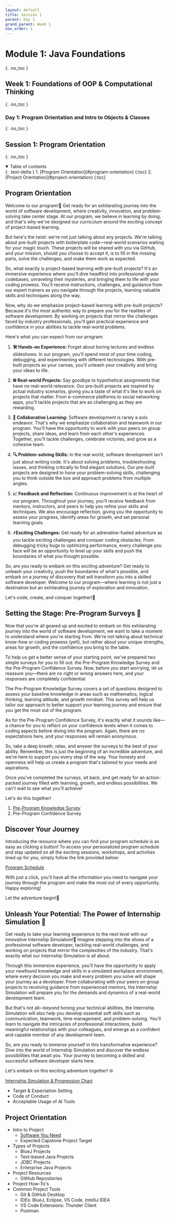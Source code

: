 ```yaml
---
layout: default
title: Session 1
parent: Day 1
grand_parent: Week 1
nav_order: 1
---
```


# Module 1: Java Foundations
{: .no_toc }
## Week 1: Foundations of OOP & Computational Thinking
{: .no_toc }
### Day 1: Program Orientation and Intro to Objects & Classes
{: .no_toc }
## Session 1: Program Orientation
{: .no_toc }

<details open markdown="block">
  <summary>
    Table of contents
  </summary>
  {: .text-delta }
1. [Program Orientation](#program-orientation)
   {:toc}
2. [Project Orientation](#project-orientation)
   {:toc}
</details>

## Program Orientation

Welcome to our program!🎉 Get ready for an exhilarating journey into the world of software development, where creativity, innovation, and problem-solving take center stage. At our program, we believe in learning by doing, and that's why we've designed our curriculum around the exciting concept of project-based learning.

But here's the twist: we're not just talking about any projects. We're talking about pre-built projects with boilerplate code—real-world scenarios waiting for your magic touch. These projects will be shared with you via GitHub, and your mission, should you choose to accept it, is to fill in the missing parts, solve the challenges, and make them work as expected.

So, what exactly is project-based learning with pre-built projects? It's an immersive experience where you'll dive headfirst into professional-grade codebases, unraveling their mysteries, and bringing them to life with your coding prowess. You'll receive instructions, challenges, and guidance from our expert trainers as you navigate through the projects, learning valuable skills and techniques along the way.

Now, why do we emphasize project-based learning with pre-built projects? Because it's the most authentic way to prepare you for the realities of software development. By working on projects that mirror the challenges faced by industry professionals, you'll gain practical experience and confidence in your abilities to tackle real-world problems.

Here's what you can expect from our program:

1. **🛠️ Hands-on Experience:** Forget about boring lectures and endless slideshows. In our program, you'll spend most of your time coding, debugging, and experimenting with different technologies. With pre-built projects as your canvas, you'll unleash your creativity and bring your ideas to life.

2. **🌐 Real-world Projects:** Say goodbye to hypothetical assignments that have no real-world relevance. Our pre-built projects are inspired by actual industry scenarios, giving you a taste of what it's like to work on projects that matter. From e-commerce platforms to social networking apps, you'll tackle projects that are as challenging as they are rewarding.

3. **🤝 Collaborative Learning:** Software development is rarely a solo endeavor. That's why we emphasize collaboration and teamwork in our program. You'll have the opportunity to work with your peers on group projects, share ideas, and learn from each other's experiences. Together, you'll tackle challenges, celebrate victories, and grow as a cohesive team.

4. **🔍 Problem-solving Skills:** In the real world, software development isn't just about writing code. It's about solving problems, troubleshooting issues, and thinking critically to find elegant solutions. Our pre-built projects are designed to hone your problem-solving skills, challenging you to think outside the box and approach problems from multiple angles.

5. **📈 Feedback and Reflection:** Continuous improvement is at the heart of our program. Throughout your journey, you'll receive feedback from mentors, instructors, and peers to help you refine your skills and techniques. We also encourage reflection, giving you the opportunity to assess your progress, identify areas for growth, and set personal learning goals.

6. **⚡Exciting Challenges:** Get ready for an adrenaline-fueled adventure as you tackle exciting challenges and conquer coding obstacles. From debugging tricky bugs to optimizing performance, every challenge you face will be an opportunity to level up your skills and push the boundaries of what you thought possible.

So, are you ready to embark on this exciting adventure? Get ready to unleash your creativity, push the boundaries of what's possible, and embark on a journey of discovery that will transform you into a skilled software developer. Welcome to our program—where learning is not just a destination but an exhilarating journey of exploration and innovation.

Let's code, create, and conquer together!🚀

## Setting the Stage: Pre-Program Surveys 📝
Now that you're all geared up and excited to embark on this exhilarating journey into the world of software development, we want to take a moment to understand where you're starting from. We're not talking about technical know-how or coding prowess (yet!), but rather about your unique strengths, areas for growth, and the confidence you bring to the table.

To help us get a better sense of your starting point, we've prepared two simple surveys for you to fill out: the Pre-Program Knowledge Survey and the Pre-Program Confidence Survey. Now, before you start worrying, let us reassure you—there are no right or wrong answers here, and your responses are completely confidential.

The Pre-Program Knowledge Survey covers a set of questions designed to assess your baseline knowledge in areas such as mathematics, logical thinking, learning attitude, and growth mindset. This survey will help us tailor our approach to better support your learning journey and ensure that you get the most out of the program.

As for the Pre-Program Confidence Survey, it's exactly what it sounds like—a chance for you to reflect on your confidence levels when it comes to coding aspects before diving into the program. Again, there are no expectations here, and your responses will remain anonymous.

So, take a deep breath, relax, and answer the surveys to the best of your ability. Remember, this is just the beginning of an incredible adventure, and we're here to support you every step of the way. Your honesty and openness will help us create a program that's tailored to your needs and aspirations.

Once you've completed the surveys, sit back, and get ready for an action-packed journey filled with learning, growth, and endless possibilities. We can't wait to see what you'll achieve!

Let's do this together!

1. [Pre-Program Knowledge Survey](https://forms.gle/uxfijnKMUUJucYaJ6)
2. Pre-Program Confidence Survey

## Discover Your Journey
Introducing the resource where you can find your program schedule is as easy as clicking a button! To access your personalized program schedule and stay updated on all the exciting sessions, workshops, and activities lined up for you, simply follow the link provided below:

[Program Schedule](../../../course-structure)

With just a click, you'll have all the information you need to navigate your journey through the program and make the most out of every opportunity. Happy exploring!

Let the adventure begin!🌟

## Unleash Your Potential: The Power of Internship Simulation 🚀
Get ready to take your learning experience to the next level with our innovative Internship Simulation!🌟 Imagine stepping into the shoes of a professional software developer, tackling real-world challenges, and working on projects that mirror the complexities of the industry. That's exactly what our Internship Simulation is all about.

Through this immersive experience, you'll have the opportunity to apply your newfound knowledge and skills in a simulated workplace environment, where every decision you make and every problem you solve will shape your journey as a developer. From collaborating with your peers on group projects to receiving guidance from experienced mentors, the Internship Simulation will prepare you for the demands and dynamics of a real-world development team.

But that's not all—beyond honing your technical abilities, the Internship Simulation will also help you develop essential soft skills such as communication, teamwork, time management, and problem-solving. You'll learn to navigate the intricacies of professional interactions, build meaningful relationships with your colleagues, and emerge as a confident and capable member of any development team.

So, are you ready to immerse yourself in this transformative experience? Dive into the world of Internship Simulation and discover the endless possibilities that await you. Your journey to becoming a skilled and successful software developer starts here.

Let's embark on this exciting adventure together! 🌐

[Internship Simulation & Progression Chart](../../../internship)

- Target & Expectation Setting
- Code of Conduct
- Acceptable Usage of AI Tools

## Project Orientation

- Intro to Project
  - [Software You Need](../../instructions/software-needed)
  - Expected Capstone Project Target
- Types of Projects
  - BlueJ Projects
  - Text-based Java Projects
  - JDBC Projects
  - Enterprise Java Projects
- Project Resources
  - GitHub Repositories
- Project How-To's
- Common Project Tools
  - Git & GitHub Desktop
  - IDEs: BlueJ, Eclipse, VS Code, IntelliJ IDEA
  - VS Code Extensions: Thunder Client
  - Postman
